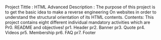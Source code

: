 Project Tittle : HTML Advanced
Description : The purpose of this project is to get the basic idea to make a reverse engineering
              On websites in order to understand the structural orientation of its HTML contents.
Contents:     This project contains eight different individual mandatory activities which are 
                Pr0. README and objectives!
                pr1. Header
                pr2. Banner
                pr3. Quote
                pr4. Videos
                pr5. Membership
                pr6. FAQ
                pr7. Footer
 
